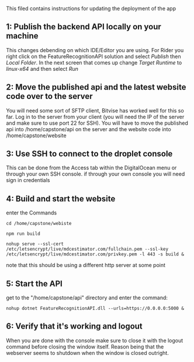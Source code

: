 This filed contains instructions for updating the deployment of the app  

## 1: Publish the backend API locally on your machine
This changes debending on which IDE/Editor you are using. For Rider you right click on the FeatureRecognitionAPI solution and select
 _Publish_ then _Local Folder_. In the next screen that comes up change _Target Runtime_ to _linux-x64_ and then select _Run_

## 2: Move the published api and the latest website code over to the server
You will need some sort of SFTP client, Bitvise has worked well for this so far. Log in to the server from your client (you will need the IP of the server and 
make sure to use port 22 for SSH). You will have to move the published api into /home/capstone/api on the server and the website code into /home/capstone/website

## 3: Use SSH to connect to the droplet console
This can be done from the Access tab within the DigitalOcean menu or through your own SSH console. if through your own console you will need sign in credentials

## 4: Build and start the website
enter the Commands <br/>
```
cd /home/capstone/webiste
```
```
npm run build
```
```
nohup serve --ssl-cert /etc/letsencrypt/live/mdcestimator.com/fullchain.pem --ssl-key /etc/letsencrypt/live/mdcestimator.com/privkey.pem -l 443 -s build &
```
note that this should be using a different http server at some point

## 5: Start the API
get to the "/home/capstone/api" directory and enter the command: <br/>
```
nohup dotnet FeatureRecognitionAPI.dll --urls=https://0.0.0.0:5000 &
```

## 6: Verify that it's working and logout
When you are done with the console make sure to close it with the logout command before closing the window itself. Reason being that the webserver seems to 
shutdown when the window is closed outright.
